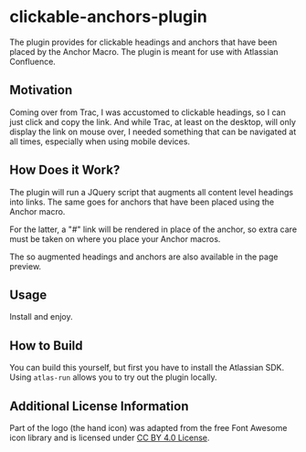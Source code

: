 # clickable-anchors-plugin

The plugin provides for clickable headings and anchors that have been placed by the Anchor Macro.
The plugin is meant for use with Atlassian Confluence.

## Motivation

Coming over from Trac, I was accustomed to clickable headings, so I can just click and copy the link.
And while Trac, at least on the desktop, will only display the link on mouse over, I needed something that can be
navigated at all times, especially when using mobile devices.

## How Does it Work?

The plugin will run a JQuery script that augments all content level headings into links. The same goes for anchors
that have been placed using the Anchor macro.

For the latter, a "#" link will be rendered in place of the anchor, so extra care must be taken on where you place your
Anchor macros.

The so augmented headings and anchors are also available in the page preview.  

## Usage

Install and enjoy.

## How to Build

You can build this yourself, but first you have to install the Atlassian SDK.
Using ``atlas-run`` allows you to try out the plugin locally.

## Additional License Information

Part of the logo (the hand icon) was adapted from the free Font Awesome icon library and is licensed 
under [CC BY 4.0 License](https://creativecommons.org/licenses/by/4.0/legalcode).
